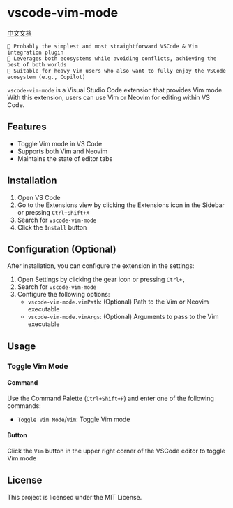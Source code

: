 # vscode-vim-mode

[中文文档](README.zh-CN.md)

```
🌟 Probably the simplest and most straightforward VSCode & Vim integration plugin
🌟 Leverages both ecosystems while avoiding conflicts, achieving the best of both worlds
🌟 Suitable for heavy Vim users who also want to fully enjoy the VSCode ecosystem (e.g., Copilot)
```

`vscode-vim-mode` is a Visual Studio Code extension that provides Vim mode. With this extension, users can use Vim or Neovim for editing within VS Code.

## Features

- Toggle Vim mode in VS Code
- Supports both Vim and Neovim
- Maintains the state of editor tabs

## Installation

1. Open VS Code
2. Go to the Extensions view by clicking the Extensions icon in the Sidebar or pressing `Ctrl+Shift+X`
3. Search for `vscode-vim-mode`
4. Click the `Install` button

## Configuration (Optional)

After installation, you can configure the extension in the settings:

1. Open Settings by clicking the gear icon or pressing `Ctrl+,`
2. Search for `vscode-vim-mode`
3. Configure the following options:
   - `vscode-vim-mode.vimPath`: (Optional) Path to the Vim or Neovim executable
   - `vscode-vim-mode.vimArgs`: (Optional) Arguments to pass to the Vim executable

## Usage

### Toggle Vim Mode

#### Command

Use the Command Palette (`Ctrl+Shift+P`) and enter one of the following commands:

- `Toggle Vim Mode`/`Vim`: Toggle Vim mode

#### Button

Click the `Vim` button in the upper right corner of the VSCode editor to toggle Vim mode

## License

This project is licensed under the MIT License.
